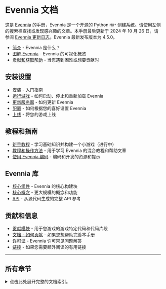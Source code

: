 # Evennia 文档

这是 [Evennia](https://www.evennia.com) 的手册，Evennia 是一个开源的 Python `MU*` 创建系统。请使用左侧的搜索栏查找或发现感兴趣的文章。本手册最后更新于 2024 年 10 月 26 日，请参阅 [Evennia 更新日志](Coding/Changelog.md)。Evennia 最新发布版本为 4.5.0。

- [简介](./Evennia-Introduction.md) - Evennia 是什么？
- [图解 Evennia](./Evennia-In-Pictures.md) - Evennia 的可视化概览
- [贡献和获取帮助](./Contributing.md) - 当您遇到困难或想要贡献时

## 安装设置

- [安装](Setup/Setup-Overview.md#安装与运行) - 入门指南
- [运行游戏](Setup/Running-Evennia.md) - 如何启动、停止和重新加载 Evennia
- [更新服务器](Setup/Updating-Evennia.md) - 如何更新 Evennia
- [配置](Setup/Setup-Overview.md#配置) - 如何根据您的喜好设置 Evennia
- [上线](Setup/Setup-Overview.md#上线) - 将您的游戏上线

## 教程和指南

- [新手教程](Howtos/Beginner-Tutorial/Beginner-Tutorial-Overview.md) - 学习基础知识并构建一个小游戏（进行中）
- [教程和操作方法](Howtos/Howtos-Overview.md#如何做) - 用于学习 Evennia 的混合教程和帮助文章
- [使用 Evennia 编码](Coding/Coding-Overview.md) - 编码和开发的资源和提示

## Evennia 库

- [核心组件](Components/Components-Overview.md) - Evennia 的核心构建块
- [核心概念](Concepts/Concepts-Overview.md) - 更大规模的概念和功能
- [API](./Evennia-API.md) - 从源代码生成的完整 API 参考

## 贡献和信息

- [贡献模块](Contribs/Contribs-Overview.md) - 用于您游戏的游戏特定代码和代码片段
- [文档 - 如何贡献](./Contributing-Docs.md) - 如果您想帮助完善本手册
- [许可证](./Licensing.md) - Evennia 许可常见问题解答
- [链接](./Links.md) - 如果您需要额外阅读的有用链接

----

## 所有章节

<details>
<summary>
    点击此处展开完整的文档索引。
</summary>

```{toctree}
:maxdepth: 3

Evennia-Introduction
Evennia-In-Pictures
Setup/Running-Evennia
Setup/Updating-Evennia
Setup/Setup-Overview

Howtos/Howtos-Overview
Components/Components-Overview
Concepts/Concepts-Overview
Coding/Coding-Overview
Contribs/Contribs-Overview
Contributing
Contributing-Docs
Licensing
Links

:hidden:

Evennia-API
Licensing
Unimplemented
